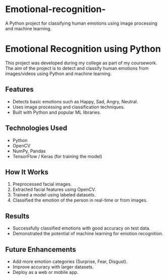 # Emotional-recognition-
A Python project for classifying human emotions using image processing and machine learning.
# Emotional Recognition using Python  

This project was developed during my college as part of my coursework.  
The aim of the project is to detect and classify human emotions from images/videos using Python and machine learning.  

## Features
- Detects basic emotions such as Happy, Sad, Angry, Neutral.  
- Uses image processing and classification techniques.  
- Built with Python and popular ML libraries.  

## Technologies Used
- Python  
- OpenCV  
- NumPy, Pandas  
- TensorFlow / Keras (for training the model)  

## How It Works
1. Preprocessed facial images.  
2. Extracted facial features using OpenCV.  
3. Trained a model using labeled datasets.  
4. Classified the emotion of the person in real-time or from images.  

## Results
- Successfully classified emotions with good accuracy on test data.  
- Demonstrated the potential of machine learning for emotion recognition.  

## Future Enhancements
- Add more emotion categories (Surprise, Fear, Disgust).  
- Improve accuracy with larger datasets.  
- Deploy as a web or mobile app.
